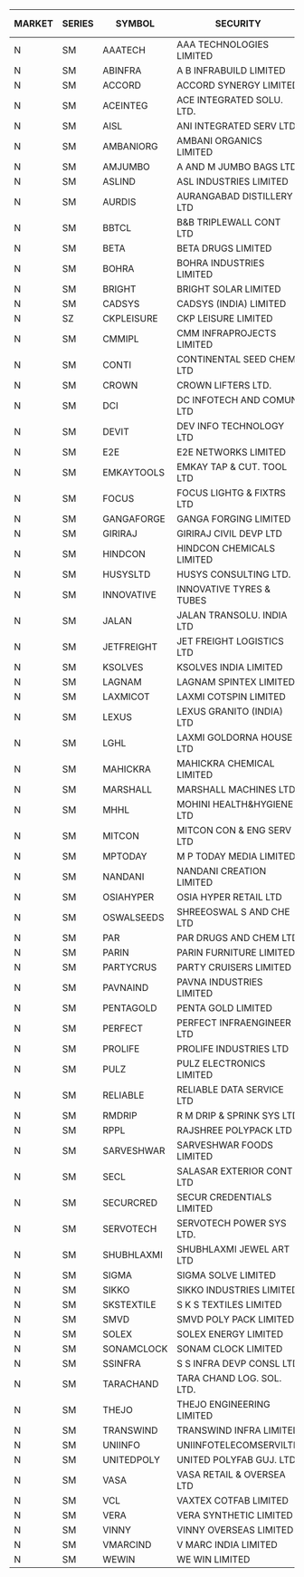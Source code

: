 


| MARKET | SERIES | SYMBOL | SECURITY | PREV CL PR | OPEN PRICE | HIGH PRICE | LOW PRICE | CLOSE PRICE | NET TRDVAL | NET TRDQTY | CORP IND | HI 52 WK | LO 52 WK |
| ----- | ----- | ----- | ----- | ----- | ----- | ----- | ----- | ----- | ----- | ----- | ----- | ----- | ----- |
| N | SM | AAATECH | AAA TECHNOLOGIES LIMITED | 58.50 | 55.00 | 61.45 | 55.00 | 61.00 | 1966650.00 | 33000 |  | 68.00 | 42.00 |
| N | SM | ABINFRA | A B INFRABUILD LIMITED | 7.05 | 7.40 | 7.40 | 7.40 | 7.40 | 296000.00 | 40000 |  | 10.25 | 5.00 |
| N | SM | ACCORD | ACCORD SYNERGY LIMITED | 15.20 | 15.95 | 15.95 | 15.90 | 15.90 | 95600.00 | 6000 |  | 27.00 | 10.25 |
| N | SM | ACEINTEG | ACE INTEGRATED SOLU. LTD. | 14.45 | 14.45 | 14.45 | 14.45 | 14.45 | 86700.00 | 6000 |  | 14.45 | 14.45 |
| N | SM | AISL | ANI INTEGRATED SERV LTD. | 45.00 | 48.35 | 48.35 | 47.00 | 47.00 | 1078020.00 | 22800 |  | 48.35 | 17.45 |
| N | SM | AMBANIORG | AMBANI ORGANICS LIMITED | 77.15 | 81.00 | 81.00 | 81.00 | 81.00 | 486000.00 | 6000 |  | 114.85 | 42.35 |
| N | SM | AMJUMBO | A AND M JUMBO BAGS LTD | 9.30 | 9.45 | 9.45 | 9.45 | 9.45 | 75600.00 | 8000 |  | 14.40 | 6.70 |
| N | SM | ASLIND | ASL INDUSTRIES LIMITED | 13.10 | 12.50 | 13.00 | 12.50 | 13.00 | 154000.00 | 12000 |  | 22.10 | 4.75 |
| N | SM | AURDIS | AURANGABAD DISTILLERY LTD | 31.00 | 29.60 | 29.80 | 29.60 | 29.80 | 118800.00 | 4000 |  | 38.95 | 25.80 |
| N | SM | BBTCL | B&B TRIPLEWALL CONT LTD | 75.00 | 75.00 | 75.00 | 75.00 | 75.00 | 11250000.00 | 150000 |  | 83.95 | 27.20 |
| N | SM | BETA | BETA DRUGS LIMITED | 308.95 | 308.95 | 308.95 | 294.50 | 295.20 | 1902480.00 | 6400 |  | 350.20 | 50.50 |
| N | SM | BOHRA | BOHRA INDUSTRIES LIMITED | 5.50 | 5.25 | 5.25 | 5.25 | 5.25 | 21000.00 | 4000 |  | 7.25 | .95 |
| N | SM | BRIGHT | BRIGHT SOLAR LIMITED | 10.40 | 10.90 | 10.90 | 9.90 | 10.05 | 1248150.00 | 123000 |  | 15.55 | 5.55 |
| N | SM | CADSYS | CADSYS (INDIA) LIMITED | 27.00 | 28.30 | 28.30 | 28.30 | 28.30 | 113200.00 | 4000 |  | 30.00 | 17.90 |
| N | SZ | CKPLEISURE | CKP LEISURE LIMITED | 2.85 | 2.95 | 2.95 | 2.95 | 2.95 | 35400.00 | 12000 |  | 2.95 | 2.25 |
| N | SM | CMMIPL | CMM INFRAPROJECTS LIMITED | 19.20 | 18.25 | 18.55 | 18.25 | 18.45 | 220650.00 | 12000 |  | 21.00 | 2.25 |
| N | SM | CONTI | CONTINENTAL SEED CHEM LTD | 6.00 | 6.05 | 6.05 | 6.05 | 6.05 | 20164.65 | 3333 |  | 14.60 | 5.20 |
| N | SM | CROWN | CROWN LIFTERS LTD. | 64.75 | 67.95 | 67.95 | 67.95 | 67.95 | 475650.00 | 7000 |  | 67.95 | 38.00 |
| N | SM | DCI | DC INFOTECH AND COMUN LTD | 48.10 | 48.70 | 48.70 | 48.70 | 48.70 | 292200.00 | 6000 |  | 48.70 | 40.00 |
| N | SM | DEVIT | DEV INFO TECHNOLOGY LTD | 94.50 | 111.50 | 111.50 | 111.50 | 111.50 | 167250.00 | 1500 |  | 139.55 | 61.00 |
| N | SM | E2E | E2E NETWORKS LIMITED | 43.95 | 46.10 | 46.10 | 46.10 | 46.10 | 184400.00 | 4000 |  | 61.30 | 20.05 |
| N | SM | EMKAYTOOLS | EMKAY TAP & CUT. TOOL LTD | 130.00 | 136.50 | 136.50 | 133.00 | 133.00 | 161700.00 | 1200 |  | 136.50 | 58.65 |
| N | SM | FOCUS | FOCUS LIGHTG & FIXTRS LTD | 24.85 | 26.05 | 26.05 | 26.05 | 26.05 | 156300.00 | 6000 |  | 26.05 | 16.55 |
| N | SM | GANGAFORGE | GANGA FORGING LIMITED | 80.35 | 80.30 | 81.00 | 80.30 | 80.85 | 2582400.00 | 32000 |  | 81.00 | 9.50 |
| N | SM | GIRIRAJ | GIRIRAJ CIVIL DEVP LTD | 69.35 | 65.90 | 70.00 | 65.90 | 70.00 | 163080.00 | 2400 |  | 93.50 | 46.50 |
| N | SM | HINDCON | HINDCON CHEMICALS LIMITED | 34.30 | 36.00 | 36.00 | 35.90 | 36.00 | 1007600.00 | 28000 |  | 42.95 | 8.25 |
| N | SM | HUSYSLTD | HUSYS CONSULTING LTD. | 80.50 | 80.00 | 80.00 | 80.00 | 80.00 | 160000.00 | 2000 |  | 131.85 | 20.50 |
| N | SM | INNOVATIVE | INNOVATIVE TYRES & TUBES | 8.10 | 7.95 | 8.10 | 7.90 | 7.90 | 143250.00 | 18000 |  | 10.35 | 5.65 |
| N | SM | JALAN | JALAN TRANSOLU. INDIA LTD | 3.80 | 3.90 | 3.95 | 3.85 | 3.95 | 58800.00 | 15000 |  | 4.65 | 2.75 |
| N | SM | JETFREIGHT | JET FREIGHT LOGISTICS LTD | 18.75 | 19.65 | 19.65 | 19.65 | 19.65 | 393000.00 | 20000 |  | 21.60 | 12.00 |
| N | SM | KSOLVES | KSOLVES INDIA LIMITED | 413.00 | 433.00 | 433.00 | 433.00 | 433.00 | 519600.00 | 1200 |  | 1718.20 | 102.05 |
| N | SM | LAGNAM | LAGNAM SPINTEX LIMITED | 27.75 | 29.00 | 29.05 | 28.00 | 29.05 | 1997550.00 | 69000 |  | 29.05 | 6.60 |
| N | SM | LAXMICOT | LAXMI COTSPIN LIMITED | 15.80 | 16.50 | 16.75 | 16.25 | 16.25 | 497100.00 | 30000 |  | 17.70 | 7.50 |
| N | SM | LEXUS | LEXUS GRANITO (INDIA) LTD | 12.15 | 12.15 | 12.75 | 12.15 | 12.75 | 100900.00 | 8000 |  | 22.50 | 5.20 |
| N | SM | LGHL | LAXMI GOLDORNA HOUSE LTD | 14.65 | 15.35 | 15.35 | 14.25 | 14.25 | 359600.00 | 24000 |  | 21.50 | 12.50 |
| N | SM | MAHICKRA | MAHICKRA CHEMICAL LIMITED | 89.90 | 87.05 | 87.05 | 87.05 | 87.05 | 130575.00 | 1500 |  | 93.00 | 70.00 |
| N | SM | MARSHALL | MARSHALL MACHINES LTD | 17.10 | 16.75 | 16.75 | 16.75 | 16.75 | 50250.00 | 3000 |  | 17.35 | 4.85 |
| N | SM | MHHL | MOHINI HEALTH&HYGIENE LTD | 30.75 | 30.00 | 33.80 | 28.50 | 33.20 | 4411650.00 | 141000 |  | 39.50 | 11.80 |
| N | SM | MITCON | MITCON CON & ENG SERV LTD | 33.10 | 33.10 | 33.10 | 33.10 | 33.10 | 463400.00 | 14000 |  | 41.50 | 33.10 |
| N | SM | MPTODAY | M P TODAY MEDIA LIMITED | 17.50 | 17.75 | 17.75 | 17.75 | 17.75 | 71000.00 | 4000 |  | 23.85 | 9.70 |
| N | SM | NANDANI | NANDANI CREATION LIMITED | 31.60 | 31.50 | 33.15 | 30.15 | 30.15 | 1743750.00 | 55000 |  | 33.15 | 7.65 |
| N | SM | OSIAHYPER | OSIA HYPER RETAIL LTD | 177.00 | 180.00 | 180.00 | 180.00 | 180.00 | 144000.00 | 800 |  | 246.00 | 117.00 |
| N | SM | OSWALSEEDS | SHREEOSWAL S AND CHE LTD | 40.25 | 42.00 | 42.00 | 42.00 | 42.00 | 336000.00 | 8000 |  | 50.45 | 28.00 |
| N | SM | PAR | PAR DRUGS AND CHEM LTD | 66.25 | 69.55 | 69.55 | 69.50 | 69.55 | 1947200.00 | 28000 |  | 136.50 | 36.10 |
| N | SM | PARIN | PARIN FURNITURE LIMITED | 47.00 | 44.00 | 48.00 | 44.00 | 48.00 | 274000.00 | 6000 |  | 75.00 | 44.00 |
| N | SM | PARTYCRUS | PARTY CRUISERS LIMITED | 21.90 | 21.95 | 21.95 | 21.50 | 21.50 | 174500.00 | 8000 |  | 39.90 | 16.55 |
| N | SM | PAVNAIND | PAVNA INDUSTRIES LIMITED | 166.05 | 167.00 | 167.00 | 167.00 | 167.00 | 133600.00 | 800 |  | 172.00 | 165.05 |
| N | SM | PENTAGOLD | PENTA GOLD LIMITED | 92.00 | 87.40 | 87.40 | 87.40 | 87.40 | 5506200.00 | 63000 |  | 115.00 | 15.40 |
| N | SM | PERFECT | PERFECT INFRAENGINEER LTD | 11.50 | 11.00 | 11.30 | 11.00 | 11.30 | 133800.00 | 12000 |  | 12.55 | 9.50 |
| N | SM | PROLIFE | PROLIFE INDUSTRIES LTD | 89.95 | 94.40 | 94.40 | 94.40 | 94.40 | 1699200.00 | 18000 |  | 94.40 | 30.50 |
| N | SM | PULZ | PULZ ELECTRONICS LIMITED | 19.65 | 20.60 | 20.60 | 19.90 | 19.95 | 563000.00 | 28000 |  | 20.60 | 9.75 |
| N | SM | RELIABLE | RELIABLE DATA SERVICE LTD | 27.50 | 27.50 | 28.00 | 27.50 | 28.00 | 331200.00 | 12000 |  | 31.00 | 21.85 |
| N | SM | RMDRIP | R M DRIP & SPRINK SYS LTD | 21.05 | 22.10 | 22.10 | 22.10 | 22.10 | 176800.00 | 8000 |  | 63.00 | 15.50 |
| N | SM | RPPL | RAJSHREE POLYPACK LTD | 109.35 | 111.70 | 111.70 | 106.50 | 107.35 | 6766100.00 | 62000 |  | 121.00 | 52.35 |
| N | SM | SARVESHWAR | SARVESHWAR FOODS LIMITED | 27.55 | 25.10 | 27.55 | 25.10 | 25.85 | 293200.00 | 11200 |  | 37.85 | 9.60 |
| N | SM | SECL | SALASAR EXTERIOR CONT LTD | 21.50 | 21.50 | 21.50 | 20.45 | 20.45 | 988200.00 | 48000 |  | 43.00 | 9.90 |
| N | SM | SECURCRED | SECUR CREDENTIALS LIMITED | 24.80 | 23.60 | 24.50 | 23.60 | 23.60 | 57420.00 | 2400 |  | 25.55 | 12.00 |
| N | SM | SERVOTECH | SERVOTECH POWER SYS LTD. | 18.95 | 18.05 | 18.05 | 18.05 | 18.05 | 72200.00 | 4000 |  | 23.80 | 11.30 |
| N | SM | SHUBHLAXMI | SHUBHLAXMI JEWEL ART LTD | 14.00 | 14.45 | 14.50 | 14.45 | 14.45 | 72350.00 | 5000 |  | 29.90 | 12.05 |
| N | SM | SIGMA | SIGMA SOLVE LIMITED | 112.50 | 118.10 | 118.10 | 118.10 | 118.10 | 708600.00 | 6000 |  | 118.10 | 33.80 |
| N | SM | SIKKO | SIKKO INDUSTRIES LIMITED | 24.00 | 25.00 | 25.00 | 25.00 | 25.00 | 200000.00 | 8000 |  | 33.80 | 11.60 |
| N | SM | SKSTEXTILE | S K S TEXTILES LIMITED | 25.25 | 26.00 | 26.00 | 26.00 | 26.00 | 26000.00 | 1000 |  | 30.45 | 22.10 |
| N | SM | SMVD | SMVD POLY PACK LIMITED | 19.35 | 20.25 | 20.30 | 20.25 | 20.30 | 162300.00 | 8000 |  | 20.30 | 6.45 |
| N | SM | SOLEX | SOLEX ENERGY LIMITED | 57.35 | 60.20 | 60.20 | 57.50 | 60.20 | 4274600.00 | 72000 |  | 60.20 | 20.15 |
| N | SM | SONAMCLOCK | SONAM CLOCK LIMITED | 47.60 | 46.00 | 48.90 | 39.00 | 42.15 | 1278000.00 | 30000 |  | 66.00 | 38.25 |
| N | SM | SSINFRA | S S INFRA DEVP CONSL LTD | 9.80 | 9.50 | 9.50 | 9.50 | 9.50 | 28500.00 | 3000 |  | 10.20 | 5.65 |
| N | SM | TARACHAND | TARA CHAND LOG. SOL. LTD. | 44.25 | 45.00 | 52.00 | 45.00 | 50.15 | 1990800.00 | 40000 |  | 52.00 | 26.00 |
| N | SM | THEJO | THEJO ENGINEERING LIMITED | 1960.00 | 2100.00 | 2220.00 | 2050.00 | 2166.70 | 5099040.00 | 2400 |  | 2255.00 | 490.00 |
| N | SM | TRANSWIND | TRANSWIND INFRA LIMITED | 6.55 | 6.25 | 6.25 | 6.25 | 6.25 | 250000.00 | 40000 |  | 12.80 | 4.65 |
| N | SM | UNIINFO | UNIINFOTELECOMSERVILTD | 18.00 | 17.10 | 17.10 | 17.10 | 17.10 | 34200.00 | 2000 |  | 27.45 | 7.85 |
| N | SM | UNITEDPOLY | UNITED POLYFAB GUJ. LTD. | 12.55 | 11.95 | 11.95 | 11.95 | 11.95 | 107550.00 | 9000 |  | 59.75 | 5.95 |
| N | SM | VASA | VASA RETAIL & OVERSEA LTD | 6.95 | 7.10 | 7.10 | 6.95 | 6.95 | 56200.00 | 8000 |  | 7.55 | 4.95 |
| N | SM | VCL | VAXTEX COTFAB LIMITED | 50.00 | 49.00 | 50.40 | 49.00 | 50.40 | 298200.00 | 6000 |  | 50.95 | 17.00 |
| N | SM | VERA | VERA SYNTHETIC LIMITED | 30.05 | 30.05 | 30.05 | 30.05 | 30.05 | 45075.00 | 1500 |  | 65.90 | 29.25 |
| N | SM | VINNY | VINNY OVERSEAS LIMITED | 34.50 | 35.00 | 35.00 | 35.00 | 35.00 | 105000.00 | 3000 |  | 43.00 | 33.00 |
| N | SM | VMARCIND | V MARC INDIA LIMITED | 38.25 | 37.95 | 37.95 | 35.80 | 37.70 | 1005300.00 | 27000 |  | 45.00 | 29.55 |
| N | SM | WEWIN | WE WIN LIMITED | 16.05 | 16.70 | 16.70 | 16.70 | 16.70 | 50100.00 | 3000 |  | 60.00 | 13.55 |



